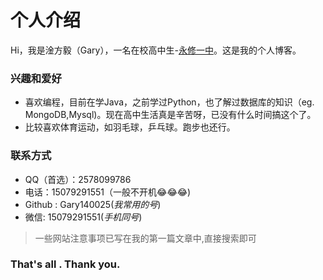 # 个人介绍
Hi，我是淦方毅（Gary），一名在校高中生-[永修一中](https://baike.baidu.com/item/%E6%B0%B8%E4%BF%AE%E5%8E%BF%E7%AC%AC%E4%B8%80%E4%B8%AD%E5%AD%A6/4217202?fromtitle=%E6%B0%B8%E4%BF%AE%E4%B8%80%E4%B8%AD&fromid=627350&fr=aladdin)。这是我的个人博客。

### 兴趣和爱好
- 喜欢编程，目前在学Java，之前学过Python，也了解过数据库的知识（eg. MongoDB,Mysql)。现在高中生活真是辛苦呀，已没有什么时间搞这个了。
- 比较喜欢体育运动，如羽毛球，乒乓球。跑步也还行。

### 联系方式

- QQ（首选）：2578099786
- 电话：15079291551（一般不开机😂😂😂)
- Github : Gary140025(_我常用的号_)
- 微信: 15079291551(_手机同号_)

> 一些网站注意事项已写在我的第一篇文章中,直接搜索即可

### That's all . Thank you.
